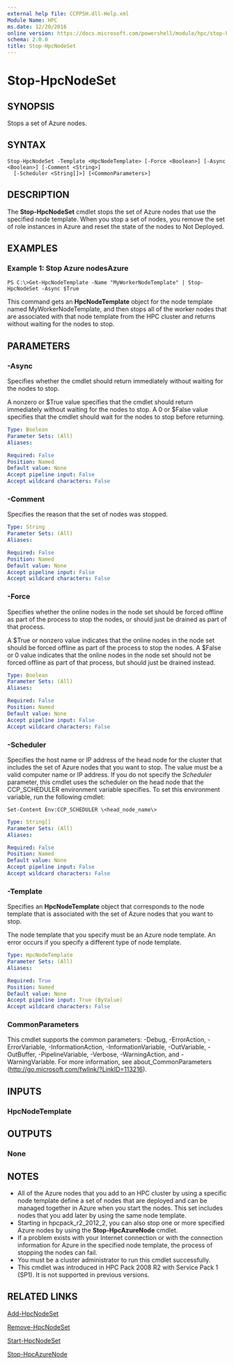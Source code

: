 ```yaml
---
external help file: CCPPSH.dll-Help.xml
Module Name: HPC
ms.date: 12/20/2016
online version: https://docs.microsoft.com/powershell/module/hpc/stop-hpcnodeset?view=windowsserver2012r2-ps&wt.mc_id=ps-gethelp
schema: 2.0.0
title: Stop-HpcNodeSet
---
```


# Stop-HpcNodeSet

## SYNOPSIS
Stops a set of Azure nodes.

## SYNTAX

```
Stop-HpcNodeSet -Template <HpcNodeTemplate> [-Force <Boolean>] [-Async <Boolean>] [-Comment <String>]
  [-Scheduler <String[]>] [<CommonParameters>]
```

## DESCRIPTION
The **Stop-HpcNodeSet** cmdlet stops the set of Azure nodes that use the specified node template.
When you stop a set of nodes, you remove the set of role instances in Azure and reset the state of the nodes to Not Deployed.

## EXAMPLES

### Example 1: Stop Azure nodesAzure
```
PS C:\>Get-HpcNodeTemplate -Name "MyWorkerNodeTemplate" | Stop-HpcNodeSet -Async $True
```

This command gets an **HpcNodeTemplate** object for the node template named MyWorkerNodeTemplate, and then stops all of the worker nodes that are associated with that node template from the HPC cluster and returns without waiting for the nodes to stop.

## PARAMETERS

### -Async
Specifies whether the cmdlet should return immediately without waiting for the nodes to stop.

A nonzero or $True value specifies that the cmdlet should return immediately without waiting for the nodes to stop.
A 0 or $False value specifies that the cmdlet should wait for the nodes to stop before returning.

```yaml
Type: Boolean
Parameter Sets: (All)
Aliases:

Required: False
Position: Named
Default value: None
Accept pipeline input: False
Accept wildcard characters: False
```

### -Comment
Specifies the reason that the set of nodes was stopped.

```yaml
Type: String
Parameter Sets: (All)
Aliases:

Required: False
Position: Named
Default value: None
Accept pipeline input: False
Accept wildcard characters: False
```

### -Force
Specifies whether the online nodes in the node set should be forced offline as part of the process to stop the nodes, or should just be drained as part of that process.

A $True or nonzero value indicates that the online nodes in the node set should be forced offline as part of the process to stop the nodes.
A $False or 0 value indicates that the online nodes in the node set should not be forced offline as part of that process, but should just be drained instead.

```yaml
Type: Boolean
Parameter Sets: (All)
Aliases:

Required: False
Position: Named
Default value: None
Accept pipeline input: False
Accept wildcard characters: False
```

### -Scheduler
Specifies the host name or IP address of the head node for the cluster that includes the set of Azure nodes that you want to stop.
The value must be a valid computer name or IP address.
If you do not specify the *Scheduler* parameter, this cmdlet uses the scheduler on the head node that the CCP_SCHEDULER environment variable specifies.
To set this environment variable, run the following cmdlet:

`Set-Content Env:CCP_SCHEDULER \<head_node_name\>`

```yaml
Type: String[]
Parameter Sets: (All)
Aliases:

Required: False
Position: Named
Default value: None
Accept pipeline input: False
Accept wildcard characters: False
```

### -Template
Specifies an **HpcNodeTemplate** object that corresponds to the node template that is associated with the set of Azure nodes that you want to stop.

The node template that you specify must be an Azure node template.
An error occurs if you specify a different type of node template.

```yaml
Type: HpcNodeTemplate
Parameter Sets: (All)
Aliases:

Required: True
Position: Named
Default value: None
Accept pipeline input: True (ByValue)
Accept wildcard characters: False
```

### CommonParameters
This cmdlet supports the common parameters: -Debug, -ErrorAction, -ErrorVariable, -InformationAction, -InformationVariable, -OutVariable, -OutBuffer, -PipelineVariable, -Verbose, -WarningAction, and -WarningVariable. For more information, see about_CommonParameters (http://go.microsoft.com/fwlink/?LinkID=113216).

## INPUTS

### HpcNodeTemplate

## OUTPUTS

### None

## NOTES
* All of the Azure nodes that you add to an HPC cluster by using a specific node template define a set of nodes that are deployed and can be managed together in Azure when you start the nodes. This set includes nodes that you add later by using the same node template.
* Starting in hpcpack_r2_2012_2, you can also stop one or more specified Azure nodes by using the **Stop-HpcAzureNode** cmdlet.
* If a problem exists with your Internet connection or with the connection information for Azure in the specified node template, the process of stopping the nodes can fail.
* You must be a cluster administrator to run this cmdlet successfully.
* This cmdlet was introduced in HPC Pack 2008 R2 with Service Pack 1 (SP1). It is not supported in previous versions.

## RELATED LINKS

[Add-HpcNodeSet](./Add-HpcNodeSet.md)

[Remove-HpcNodeSet](./Remove-HpcNodeSet.md)

[Start-HpcNodeSet](./Start-HpcNodeSet.md)

[Stop-HpcAzureNode](./Stop-HpcAzureNode.md)
